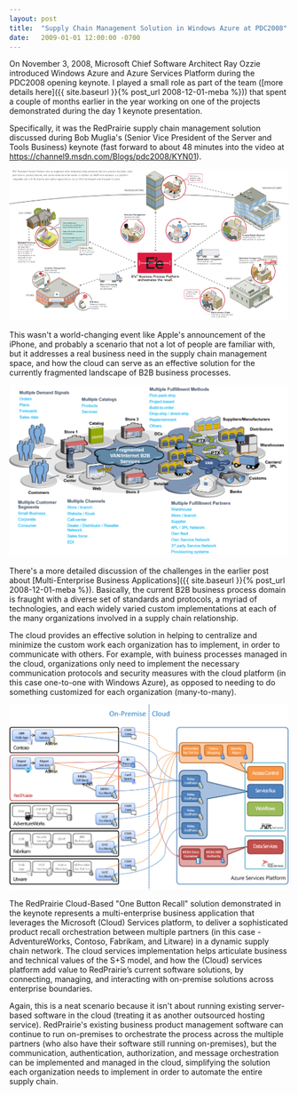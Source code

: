 ```yaml
---
layout: post
title:  "Supply Chain Management Solution in Windows Azure at PDC2008"
date:   2009-01-01 12:00:00 -0700
---
```


On November 3, 2008, Microsoft Chief Software Architect Ray Ozzie introduced Windows Azure and Azure Services Platform during the PDC2008 opening keynote. I played a small role as part of the team ([more details here]({{ site.baseurl }}{% post_url 2008-12-01-meba %})) that spent a couple of months earlier in the year working on one of the projects demonstrated during the day 1 keynote presentation. 

Specifically, it was the RedPrairie supply chain management solution discussed during Bob Muglia's (Senior Vice President of the Server and Tools Business) keynote (fast forward to about 48 minutes into the video at <https://channel9.msdn.com/Blogs/pdc2008/KYN01>).

![redprairie](/assets/20081103-redprairie-architecture.png)

This wasn't a world-changing event like Apple's announcement of the iPhone, and probably a scenario that not a lot of people are familiar with, but it addresses a real business need in the supply chain management space, and how the cloud can serve as an effective solution for the currently fragmented landscape of B2B business processes.

![b2b scm landscape](/assets/20081103-b2b-landscape.png)

There's a more detailed discussion of the challenges in the earlier post about [Multi-Enterprise Business Applications]({{ site.baseurl }}{% post_url 2008-12-01-meba %}). Basically, the current B2B business process domain is fraught with a diverse set of standards and protocols, a myriad of technologies, and each widely varied custom implementations at each of the many organizations involved in a supply chain relationship.

The cloud provides an effective solution in helping to centralize and minimize the custom work each organization has to implement, in order to communicate with others. For example, with buiness processes managed in the cloud, organizations only need to implement the necessary communication protocols and security measures with the cloud platform (in this case one-to-one with Windows Azure), as opposed to needing to do something customized for each organization (many-to-many).

![one button recall architecture](/assets/20081103-onebuttonrecall-architecture.png)

The RedPrairie Cloud-Based "One Button Recall" solution demonstrated in the keynote represents a multi-enterprise business application that leverages the Microsoft (Cloud) Services platform, to deliver a sophisticated product recall orchestration between multiple partners (in this case - AdventureWorks, Contoso, Fabrikam, and Litware) in a dynamic supply chain network. The cloud services implementation helps articulate business and technical values of the S+S model, and how the (Cloud) services platform add value to RedPrairie’s current software solutions, by connecting, managing, and interacting with on-premise solutions across enterprise boundaries.

Again, this is a neat scenario because it isn't about running existing server-based software in the cloud (treating it as another outsourced hosting service). RedPrairie's existing business product management software can continue to run on-premises to orchestrate the process across the multiple partners (who also have their software still running on-premises), but the communication, authentication, authorization, and message orchestration can be implemented and managed in the cloud, simplifying the solution each organization needs to implement in order to automate the entire supply chain.

